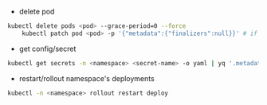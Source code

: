 - delete pod
```bash
kubectl delete pods <pod> --grace-period=0 --force
	kubectl patch pod <pod> -p '{"metadata":{"finalizers":null}}' # if hitting wall :(
```
- get config/secret
```bash
kubectl get secrets -n <namespace> <secret-name> -o yaml | yq '.metadata.annotations."kubectl.kubernetes.io/last-applied-configuration"' | jq -r | yq -y
```
- restart/rollout namespace's deployments
```bash
kubectl -n <namespace> rollout restart deploy
```